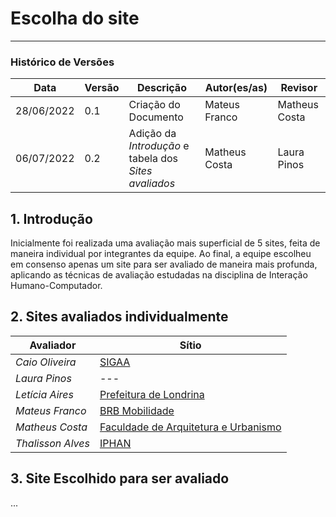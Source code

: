 # Escolha do site
***

### Histórico de Versões

**Data** | **Versão** | **Descrição** | **Autor(es/as)** | **Revisor**|
--- | --- | --- | --- | --- |
28/06/2022 | 0.1 | Criação do Documento | Mateus Franco | Matheus Costa |
06/07/2022 | 0.2 | Adição da _Introdução_ e tabela dos _Sites avaliados_ | Matheus Costa | Laura Pinos |

## 1. Introdução
Inicialmente foi realizada uma avaliação mais superficial de 5 sites,
feita de maneira individual por integrantes da equipe.
Ao final, a equipe escolheu em consenso apenas um site para ser avaliado de maneira mais profunda, aplicando as técnicas de avaliação estudadas
na disciplina de Interação Humano-Computador.

## 2. Sites avaliados individualmente

**Avaliador** | **Sítio**
--- | ---
_Caio Oliveira_| [SIGAA](https://sig.unb.br/sipac/)
_Laura Pinos_| ---
_Letícia Aires_| [Prefeitura de Londrina](https://portal.londrina.pr.gov.br/)
_Mateus Franco_| [BRB Mobilidade](https://mobilidade.brb.com.br/mobilidade/)  
_Matheus Costa_| [Faculdade de Arquitetura e Urbanismo](http://fau.unb.br/)
_Thalisson Alves_| [IPHAN](http://portal.iphan.gov.br/)

## 3. Site Escolhido para ser avaliado

...


